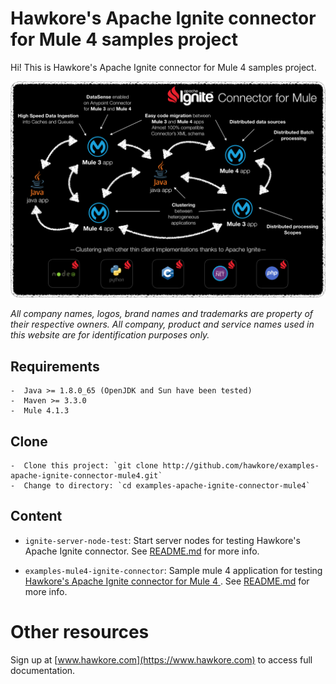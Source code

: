 # Hawkore's Apache Ignite connector for Mule 4 samples project

Hi! This is Hawkore's Apache Ignite connector for Mule 4 samples project.

![connector](assets/connector.png)

*All company names, logos, brand names and trademarks are property of their respective owners. All company, product and service names used in this website are for identification purposes only.*

## Requirements

	-  Java >= 1.8.0_65 (OpenJDK and Sun have been tested)
	-  Maven >= 3.3.0
	-  Mule 4.1.3

## Clone

	-  Clone this project: `git clone http://github.com/hawkore/examples-apache-ignite-connector-mule4.git`
	-  Change to directory: `cd examples-apache-ignite-connector-mule4`


## Content

* `ignite-server-node-test`: Start server nodes for testing Hawkore's Apache Ignite connector. See [README.md](ignite-server-node-test/README.md) for more info.

* `examples-mule4-ignite-connector`: Sample mule 4 application for testing [Hawkore's Apache Ignite connector for Mule 4
](https://docs.hawkore.com/private/apache-ignite-connector-mule4/). See [README.md](examples-mule4-ignite-connector/README.md) for more info.

# Other resources

Sign up at [www.hawkore.com](https://www.hawkore.com) to access full documentation.
